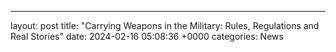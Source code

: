 ---
layout: post
title: "Carrying Weapons in the Military: Rules, Regulations and Real Stories"
date:   2024-02-16 05:08:36 +0000
categories: News
